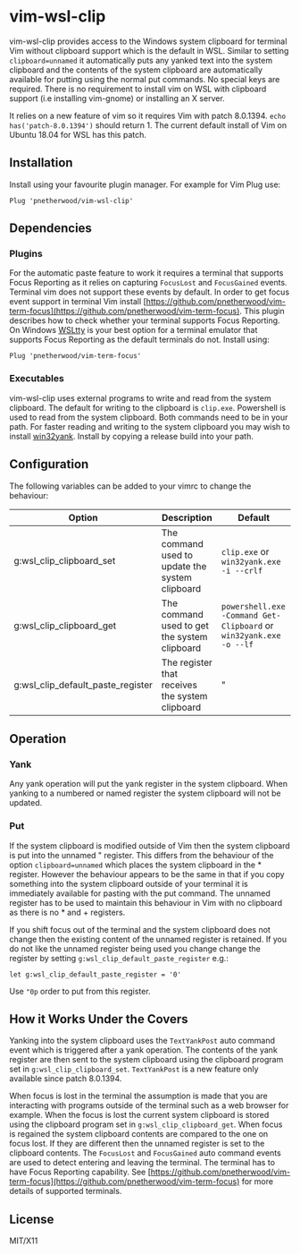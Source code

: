 vim-wsl-clip
============

vim-wsl-clip provides access to the Windows system clipboard for terminal Vim without clipboard support which is the default in WSL. Similar to
setting `clipboard=unnamed` it automatically puts any yanked text into the system clipboard and the contents of the system clipboard are
automatically available for putting using the normal put commands. No special keys are required. There is no requirement to install vim on
WSL with clipboard support (i.e installing vim-gnome) or installing an X server.

It relies on a new feature of vim so it requires Vim with patch 8.0.1394. `echo has('patch-8.0.1394')` should return 1. The current default
install of Vim on Ubuntu 18.04 for WSL has this patch.

Installation
------------

Install using your favourite plugin manager. For example for Vim Plug use:

```vim
Plug 'pnetherwood/vim-wsl-clip'
```

Dependencies
------------

### Plugins

For the automatic paste feature to work it requires a terminal that supports Focus Reporting as it relies on capturing `FocusLost` and
`FocusGained` events. Terminal vim does not support these events by default. In order to get focus event support in terminal Vim install
[https://github.com/pnetherwood/vim-term-focus](https://github.com/pnetherwood/vim-term-focus). This plugin describes how to check whether
your terminal supports Focus Reporting. On Windows [WSLtty](https://github.com/mintty/wsltty) is your best option for a terminal emulator
that supports Focus Reporting as the default terminals do not.
Install using:
```vim
Plug 'pnetherwood/vim-term-focus'
```
### Executables

vim-wsl-clip uses external programs to write and read from the system clipboard. The default for writing to the clipboard is `clip.exe`.
Powershell is used to read from the system clipboard. Both commands need to be in your path. For faster reading and writing to the system
clipboard you may wish to install [win32yank](https://github.com/equalsraf/win32yank). Install by copying a release build into your path.

Configuration
-------------

The following variables can be added to your vimrc to change the behaviour:

|                            Option | Description                                     |                                                            Default |
|                               --- | ---                                             |                                                                --- |
|          g:wsl_clip_clipboard_set | The command used to update the system clipboard |                            `clip.exe` or `win32yank.exe -i --crlf` |
|          g:wsl_clip_clipboard_get | The command used to get the system clipboard    | `powershell.exe -Command Get-Clipboard` or `win32yank.exe -o --lf` |
| g:wsl_clip_default_paste_register | The register that receives the system clipboard |                                                                  " |

Operation
---------

### Yank

Any yank operation will put the yank register in the system clipboard. When yanking to a numbered or named register the system clipboard
will not be updated.

### Put

If the system clipboard is modified outside of Vim then the system clipboard is put into the unnamed " register. This differs from the
behaviour of the option `clipboard=unnamed` which places the system clipboard in the * register. However the behaviour appears to be the
same in that if you copy something into the system clipboard outside of your terminal it is immediately available for pasting with the put
command. The unnamed register has to be used to maintain this behaviour in Vim with no clipboard as there is no * and + registers.

If you shift focus out of the terminal and the system clipboard does not change then the existing content of the unnamed register is
retained. If you do not like the unnamed register being used you change change the register by setting `g:wsl_clip_default_paste_register`
e.g.:

```vim
let g:wsl_clip_default_paste_register = '0'
```

Use `"0p` order to put from this register.

How it Works Under the Covers
-----------------------------

Yanking into the system clipboard uses the `TextYankPost` auto command event which is triggered after a yank operation. The contents of the
yank register are then sent to the system clipboard using the clipboard program set in `g:wsl_clip_clipboard_set`. `TextYankPost` is a new
feature only available since patch 8.0.1394.

When focus is lost in the terminal the assumption is made that you are interacting with programs outside of the terminal such as a web
browser for example. When the focus is lost the current system clipboard is stored using the clipboard program set in
`g:wsl_clip_clipboard_get`. When focus is regained the system clipboard contents are compared to the one on focus lost. If they are
different then the unnamed register is set to the clipboard contents. The `FocusLost` and `FocusGained` auto command events are used to
detect entering and leaving the terminal. The terminal has to have Focus Reporting capability. See [https://github.com/pnetherwood/vim-term-focus](https://github.com/pnetherwood/vim-term-focus) for more details of supported terminals.



License
-------

MIT/X11
